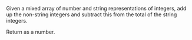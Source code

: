 <!-- https://www.codewars.com/kata/57eaec5608fed543d6000021 -->

Given a mixed array of number and string representations of integers, add up the non-string integers and subtract this from the total of the string integers.

Return as a number.
